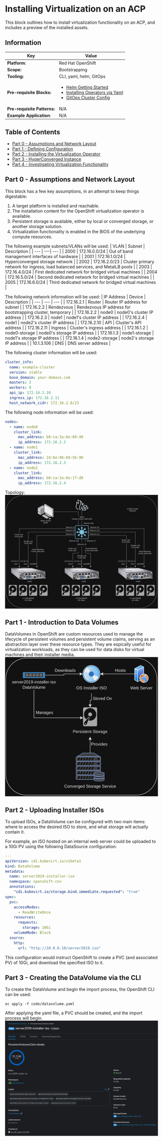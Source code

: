 # Installing Virtualization on an ACP
This block outlines how to install virtualization functionality on an ACP, and includes a preview of the installed assets.

## Information
| Key | Value |
| --- | ---|
| **Platform:** | Red Hat OpenShift |
| **Scope:** | Bootstrapping |
| **Tooling:** | CLI, yaml, helm, GitOps |
| **Pre-requisite Blocks:** | <ul><li>[Helm Getting Started](../helm-getting-started/README.md)</li><li>[Installing Operators via Yaml](../installing-operators-yaml/README.md)</li><li>[GitOps Cluster Config](../gitops-cluster-config-rbac/README.md)</li></ul> |
| **Pre-requisite Patterns:** | N/A |
| **Example Application**: | N/A |

## Table of Contents
* [Part 0 - Assumptions and Network Layout](#part-0---assumptions-and-network-layout)
* [Part 1 - Defining Configuration](#part-1---defining-configuration)
* [Part 2 - Installing the Virtualization Operator](#part-2---installing-the-virtualization-operator)
* [Part 3 - HyperConverged Instance](#part-3---hyperconverged-instance)
* [Part 4 - Investigating Virtualization Functionality](#part-4---investigating-virtualization-functionality)

## Part 0 - Assumptions and Network Layout
This block has a few key assumptions, in an attempt to keep things digestable:
1. A target platform is installed and reachable.
2. The installation content for the OpenShift virtualization operator is available.
3. Persistent storage is available, either by local or converged storage, or another storage solution.
4. Virtualization functionality is enabled in the BIOS of the underlying compute resources.

The following example subnets/VLANs will be used:
| VLAN | Subnet | Description |
| --- | ---| --- |
| 2000 | 172.16.0.0/24 | Out of band management interfaces of hardware |
| 2001 | 172.16.1.0/24 | Hyperconverged storage network |
| 2002 | 172.16.2.0/23 | Cluster primary network for ingress, load balanced services, and MetalLB pools |
| 2003 | 172.16.4.0/24 | First dedicated network for bridged virtual machines |
| 2004 | 172.16.5.0/24 | Second dedicated network for bridged virtual machines |
| 2005 | 172.16.6.0/24 | Third dedicated network for bridged virtual machines |

The following network information will be used:
| IP Address | Device | Description |
| --- | --- | --- |
| 172.16.2.1 | Router | Router IP address for subnet |
| 172.16.2.2 | Rendezvous | Rendezvous IP address for bootstrapping cluster, temporary |
| 172.16.2.2 | node0 | node0's cluster IP address |
| 172.16.2.3 | node1 | node1's cluster IP address |
| 172.16.2.4 | node1 | node2's cluster IP address |
| 172.16.2.10 | API | Cluster's API address |
| 172.16.2.11 | Ingress | Cluster's ingress address |
| 172.16.1.2 | node0-storage | node0's storage IP address |
| 172.16.1.3 | node1-storage | node1's storage IP address |
| 172.16.1.4 | node2-storage | node2's storage IP address |
| 10.1.3.106 | DNS | DNS server address |

The following cluster information will be used:
```yaml
cluster_info:
  name: example-cluster
  version: stable
  base_domain: your-domain.com
  masters: 3
  workers: 0
  api_ip: 172.16.2.10
  ingress_ip: 172.16.2.11
  host_network_cidr: 172.16.2.0/23
```

The following node information will be used:
```yaml
nodes:
  - name: node0
    cluster_link:
      mac_address: b8:ca:3a:6e:69:40
      ip_address: 172.16.2.2
  - name: node1
    cluster_link:
      mac_address: 24:6e:96:69:56:90
      ip_address: 172.16.2.3
  - name: node2
    cluster_link:
      mac_address: b8:ca:3a:6e:17:d8
      ip_address: 172.16.2.4
```

Topology:
![Topology](./.images/topology.png)

## Part 1 - Introduction to Data Volumes
DataVolumes in OpenShift are custom resources used to manage the lifecycle of persistent volumes and persistent volume claims, serving as an abstraction layer over these resource types. They are espically useful for virtualization workloads, as they can be used for data disks for virtual machines and their installer media.
![Example DataVolume](./.images/example-datavolume.png)

## Part 2 - Uploading Installer ISOs
To upload ISOs, a DataVolume can be configured with two main items: where to access the desired ISO to store, and what storage will actually contain it.

For example, an ISO hosted on an internal web server could be uploaded to a 10Gi PV using the following DataSource configuration:

```yaml
---
apiVersion: cdi.kubevirt.io/v1beta1
kind: DataVolume
metadata:
  name: server2019-installer-iso
  namespace: openshift-cnv
  annotations:
    "cdi.kubevirt.io/storage.bind.immediate.requested": "true"
spec:
  pvc:
    accessModes:
      - ReadWriteOnce
    resources:
      requests:
        storage: 10Gi
    volumeMode: Block
  source:
    http:
      url: "http://10.0.0.10/server2019.iso"
```

This configuration would instruct OpenShift to create a PVC (and associated PV) of 10Gi, and download the specified ISO to it.

## Part 3 - Creating the DataVolume via the CLI
To create the DataVolume and begin the import process, the OpenShift CLI can be used:
```
oc apply -f code/datavolume.yaml
```

After applying the yaml file, a PVC should be created, and the import process will begin.
![PVC for DV](./.images/pvc-for-dv.png)
